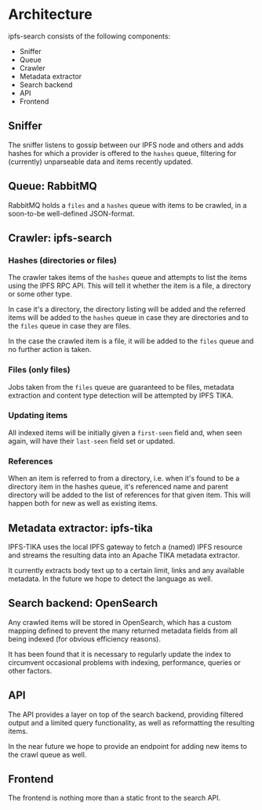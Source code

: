 # Architecture

ipfs-search consists of the following components:
* Sniffer
* Queue
* Crawler
* Metadata extractor
* Search backend
* API
* Frontend

## Sniffer
The sniffer listens to gossip between our IPFS node and others and adds hashes for which a provider is offered to the `hashes` queue, filtering for (currently) unparseable data and items recently updated.

## Queue: RabbitMQ
RabbitMQ holds a `files` and a `hashes` queue with items to be crawled, in a soon-to-be well-defined JSON-format.

## Crawler: ipfs-search
### Hashes (directories or files)
The crawler takes items of the `hashes` queue and attempts to list the items using the IPFS RPC API. This will tell it whether the item is a file, a directory or some other type.

In case it's a directory, the directory listing will be added and the referred items will be added to the `hashes` queue in case they are directories and to the `files` queue in case they are files.

In the case the crawled item is a file, it will be added to the `files` queue and no further action is taken.

### Files (only files)
Jobs taken from the `files` queue are guaranteed to be files, metadata extraction and content type detection will be attempted by IPFS TIKA.

### Updating items
All indexed items will be initially given a `first-seen` field and, when seen again, will have their `last-seen` field set or updated.

### References
When an item is referred to from a directory, i.e. when it's found to be a directory item in the hashes queue, it's referenced name and parent directory will be added to the list of references for that given item. This will happen both for new as well as existing items.

## Metadata extractor: ipfs-tika
IPFS-TIKA uses the local IPFS gateway to fetch a (named) IPFS resource and streams the resulting data into an Apache TIKA metadata extractor.

It currently extracts body text up to a certain limit, links and any available metadata. In the future we hope to detect the language as well.

## Search backend: OpenSearch
Any crawled items will be stored in OpenSearch, which has a custom mapping defined to prevent the many returned metadata fields from all being indexed (for obvious efficiency reasons).

It has been found that it is necessary to regularly update the index to circumvent occasional problems with indexing, performance, queries or other factors.

## API
The API provides a layer on top of the search backend, providing filtered output and a limited query functionality, as well as reformatting the resulting items.

In the near future we hope to provide an endpoint for adding new items to the crawl queue as well.

## Frontend
The frontend is nothing more than a static front to the search API.
